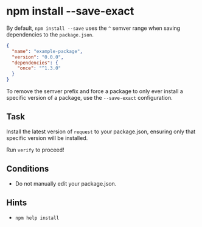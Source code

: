# npm install --save-exact

By default, `npm install --save` uses the `^` semver range when
saving dependencies to the `package.json`.

```json
{
  "name": "example-package",
  "version": "0.0.0",
  "dependencies": {
    "once": "^1.3.0"
  }
}
```

To remove the semver prefix and force a package to only ever install
a specific version of a package, use the `--save-exact` configuration.

## Task

Install the latest version of `request` to your package.json, ensuring
only that specific version will be installed.

Run `verify` to proceed!

## Conditions

* Do not manually edit your package.json.

## Hints

* `npm help install`
